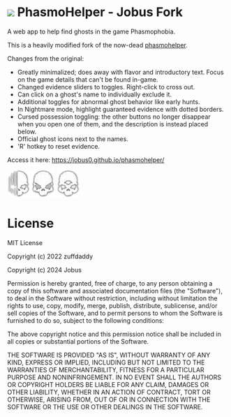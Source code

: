 # ![](src/favicon.ico) PhasmoHelper - Jobus Fork
A web app to help find ghosts in the game Phasmophobia.

This is a heavily modified fork of the now-dead [phasmohelper](https://github.com/zuffdaddy/phasmohelper).

Changes from the original:
- Greatly minimalized; does away with flavor and introductory text. Focus on the game details that can't be found in-game.
- Changed evidence sliders to toggles. Right-click to cross out.
- Can click on a ghost's name to individually exclude it.
- Additional toggles for abnormal ghost behavior like early hunts.
- In Nightmare mode, highlight guaranteed evidence with dotted borders.
- Cursed possession toggling: the other buttons no longer disappear when you open one of them, and the description is instead placed below.
- Official ghost icons next to the names.
- 'R' hotkey to reset evidence.

Access it here: https://jobus0.github.io/phasmohelper/

<img height="64" src="src/ghost-icons/wraith.png"/> <img height="64" src="src/ghost-icons/oni.png"/> <img height="64" src="src/ghost-icons/deogen.png"/>

# License
MIT License

Copyright (c) 2022 zuffdaddy

Copyright (c) 2024 Jobus

Permission is hereby granted, free of charge, to any person obtaining a copy
of this software and associated documentation files (the "Software"), to deal
in the Software without restriction, including without limitation the rights
to use, copy, modify, merge, publish, distribute, sublicense, and/or sell
copies of the Software, and to permit persons to whom the Software is
furnished to do so, subject to the following conditions:

The above copyright notice and this permission notice shall be included in all
copies or substantial portions of the Software.

THE SOFTWARE IS PROVIDED "AS IS", WITHOUT WARRANTY OF ANY KIND, EXPRESS OR
IMPLIED, INCLUDING BUT NOT LIMITED TO THE WARRANTIES OF MERCHANTABILITY,
FITNESS FOR A PARTICULAR PURPOSE AND NONINFRINGEMENT. IN NO EVENT SHALL THE
AUTHORS OR COPYRIGHT HOLDERS BE LIABLE FOR ANY CLAIM, DAMAGES OR OTHER
LIABILITY, WHETHER IN AN ACTION OF CONTRACT, TORT OR OTHERWISE, ARISING FROM,
OUT OF OR IN CONNECTION WITH THE SOFTWARE OR THE USE OR OTHER DEALINGS IN THE
SOFTWARE.
